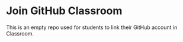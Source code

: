 # Join GitHub Classroom

This is an empty repo used for students to link their GitHub account in Classroom.
